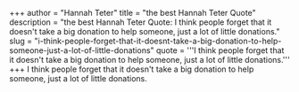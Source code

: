 +++
author = "Hannah Teter"
title = "the best Hannah Teter Quote"
description = "the best Hannah Teter Quote: I think people forget that it doesn't take a big donation to help someone, just a lot of little donations."
slug = "i-think-people-forget-that-it-doesnt-take-a-big-donation-to-help-someone-just-a-lot-of-little-donations"
quote = '''I think people forget that it doesn't take a big donation to help someone, just a lot of little donations.'''
+++
I think people forget that it doesn't take a big donation to help someone, just a lot of little donations.
